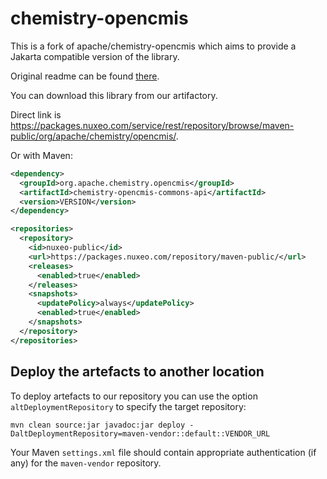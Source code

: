 # chemistry-opencmis

This is a fork of apache/chemistry-opencmis which aims to provide a Jakarta compatible version of the library.

Original readme can be found [there](README.txt).

You can download this library from our artifactory.

Direct link is https://packages.nuxeo.com/service/rest/repository/browse/maven-public/org/apache/chemistry/opencmis/.

Or with Maven:

```xml
<dependency>
  <groupId>org.apache.chemistry.opencmis</groupId>
  <artifactId>chemistry-opencmis-commons-api</artifactId>
  <version>VERSION</version>
</dependency>

<repositories>
  <repository>
    <id>nuxeo-public</id>
    <url>https://packages.nuxeo.com/repository/maven-public/</url>
    <releases>
      <enabled>true</enabled>
    </releases>
    <snapshots>
      <updatePolicy>always</updatePolicy>
      <enabled>true</enabled>
    </snapshots>
  </repository>
</repositories>
```

## Deploy the artefacts to another location

To deploy artefacts to our repository you can use the option `altDeploymentRepository` to specify the target repository:

```
mvn clean source:jar javadoc:jar deploy -DaltDeploymentRepository=maven-vendor::default::VENDOR_URL
```

Your Maven `settings.xml` file should contain appropriate authentication (if any) for the `maven-vendor` repository. 

